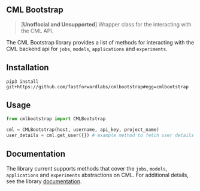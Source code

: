 ## CML Bootstrap

> [**Unoffocial and Unsupported**] Wrapper class for the interacting with the CML API.

The CML Bootstrap library provides a list of methods for interacting with the CML backend api for `jobs`, `models`, `applications` and `experiments`.

## Installation

```shell
pip3 install git+https://github.com/fastforwardlabs/cmlbootstrap#egg=cmlbootstrap
```

## Usage

```python
from cmlbootstrap import CMLBootstrap

cml = CMLBootstrap(host, username, api_key, project_name)
user_details = cml.get_user({}) # example method to fetch user details

```

## Documentation

The library current supports methods that cover the `jobs`, `models`, `applications` and `experiments` abstractions on CML. For additional details, see the library [documentation](docs).





